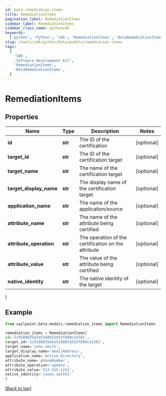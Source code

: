 ```yaml
---
id: beta-remediation-items
title: RemediationItems
pagination_label: RemediationItems
sidebar_label: RemediationItems
sidebar_class_name: pythonsdk
keywords:
  ['python', 'Python', 'sdk', 'RemediationItems', 'BetaRemediationItems']
slug: /tools/sdk/python/beta/models/remediation-items
tags:
  [
    'SDK',
    'Software Development Kit',
    'RemediationItems',
    'BetaRemediationItems',
  ]
---
```


# RemediationItems

## Properties

| Name | Type | Description | Notes |
| --- | --- | --- | --- |
| **id** | **str** | The ID of the certification | [optional] |
| **target_id** | **str** | The ID of the certification target | [optional] |
| **target_name** | **str** | The name of the certification target | [optional] |
| **target_display_name** | **str** | The display name of the certification target | [optional] |
| **application_name** | **str** | The name of the application/source | [optional] |
| **attribute_name** | **str** | The name of the attribute being certified | [optional] |
| **attribute_operation** | **str** | The operation of the certification on the attribute | [optional] |
| **attribute_value** | **str** | The value of the attribute being certified | [optional] |
| **native_identity** | **str** | The native identity of the target | [optional] |

}

## Example

```python
from sailpoint.beta.models.remediation_items import RemediationItems

remediation_items = RemediationItems(
id='2c9180835d2e5168015d32f890ca1581',
target_id='2c9180835d2e5168015d32f890ca1581',
target_name='john.smith',
target_display_name='emailAddress',
application_name='Active Directory',
attribute_name='phoneNumber',
attribute_operation='update',
attribute_value='512-555-1212',
native_identity='jason.smith2'
)

```

[[Back to top]](#)

